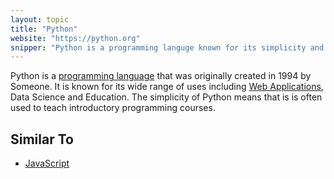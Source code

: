 ```yaml
---
layout: topic
title: "Python"
website: "https://python.org"
snipper: "Python is a programming languge known for its simplicity and wide range of uses."
---
```


Python is a [programming language](programming-language) that was originally created in 1994 by Someone. It is known for its wide range of uses including [Web Applications](web-applications), Data Science and Education. The simplicity of Python means that is is often used to teach introductory programming courses.

## Similar To
- [JavaScript](javascript)
